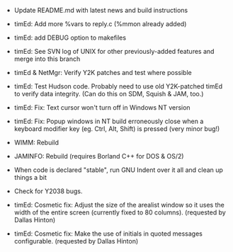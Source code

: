 - Update README.md with latest news and build instructions

- timEd: Add more %vars to reply.c (%mmon already added)

- timEd: add DEBUG option to makefiles

- timEd: See SVN log of UNIX for other previously-added features and merge
  into this branch

- timEd & NetMgr: Verify Y2K patches and test where possible

- timEd: Test Hudson code. Probably need to use old Y2K-patched timEd to
  verify data integrity. (Can do this on SDM, Squish & JAM, too.)

- timEd: Fix: Text cursor won't turn off in Windows NT version

- timEd: Fix: Popup windows in NT build erroneously close when a keyboard
  modifier key (eg. Ctrl, Alt, Shift) is pressed (very minor bug!)

- WIMM: Rebuild

- JAMINFO: Rebuild (requires Borland C++ for DOS & OS/2)

- When code is declared "stable", run GNU Indent over it all and clean up
  things a bit

- Check for Y2038 bugs.

- timEd: Cosmetic fix: Adjust the size of the arealist window so it uses the
  width of the entire screen (currently fixed to 80 columns). (requested by Dallas
  Hinton)

- timEd: Cosmetic fix: Make the use of initials in quoted messages
  configurable. (requested by Dallas Hinton)
